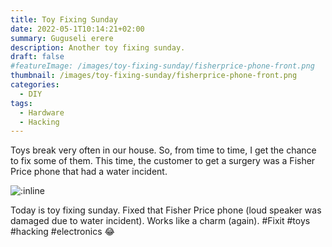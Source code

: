 ```yaml
---
title: Toy Fixing Sunday
date: 2022-05-1T10:14:21+02:00
summary: Guguseli erere
description: Another toy fixing sunday.
draft: false
#featureImage: /images/toy-fixing-sunday/fisherprice-phone-front.png
thumbnail: /images/toy-fixing-sunday/fisherprice-phone-front.png
categories:
  - DIY
tags:
  - Hardware
  - Hacking
---
```


Toys break very often in our house. So, from time to time, I get the chance to fix some of them. This time, the customer to get a surgery was a Fisher Price phone that had a water incident.

![:inline](/images/toy-fixing-sunday/fisherprice-phone-front.png)

Today is toy fixing sunday. Fixed that Fisher Price phone (loud speaker was damaged due to water incident). Works like a charm (again). #Fixit #toys #hacking #electronics 😂
